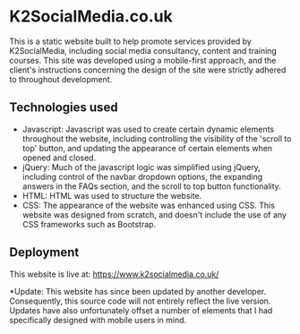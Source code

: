 # K2SocialMedia.co.uk

This is a static website built to help promote services provided by K2SocialMedia, including social media consultancy, content 
and training courses. This site was developed using a mobile-first approach, and the client's instructions concerning the design 
of the site were strictly adhered to throughout development.

## Technologies used

- Javascript: Javascript was used to create certain dynamic elements throughout the website, including controlling the visibility 
of the 'scroll to top' button, and updating the appearance of certain elements when opened and closed.
- jQuery: Much of the javascript logic was simplified using jQuery, including control of the navbar dropdown options, the expanding 
answers in the FAQs section, and the scroll to top button functionality.
- HTML: HTML was used to structure the website.
- CSS: The appearance of the website was enhanced using CSS. This website was designed from scratch, and doesn't include the use of 
any CSS frameworks such as Bootstrap.

## Deployment

This website is live at: https://www.k2socialmedia.co.uk/

*Update: This website has since been updated by another developer. Consequently, this source code will not entirely reflect the live 
version. Updates have also unfortunately offset a number of elements that I had specifically designed with mobile users in mind.